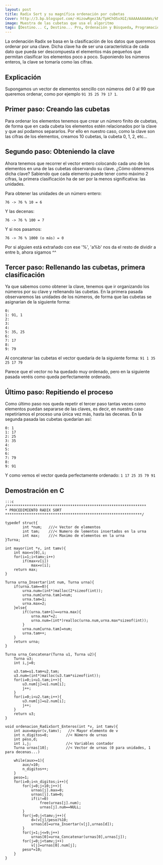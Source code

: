 ```yaml
---
layout: post
title: Radix Sort y su magnífica ordenación por cubetas
Cover: http://3.bp.blogspot.com/-HizowRgez3A/TpHChO5xXGI/AAAAAAAAAWs/kM6dEAlCy2I/s1600/bucket_sort_2.png
image: Muestra de las cubetas que usa el algoritmo
tags: [Destino... C, Destino... Pro, Ordenación y Búsqueda, Programación]
---
```


La ordenación Radix se basa en la clasificación de los datos que queremos ordenar por una clave. Dicha clave ha de ser una característica de cada dato que pueda ser descompuesta el elementos más pequeños que permitan clasificar los elementos poco a poco. Suponiendo los números enteros, la clave se tomaría como las cifras.

## Explicación

Supongamos un vector de elementos sencillo con números del 0 al 99 que queremos ordenar, como por ejemplo `91 35 25 79 17 1`.

## Primer paso: Creando las cubetas

Para ordenar los elementos tenemos que crear un número finito de cubetas, de forma que en cada cubeta los elementos estén relacionados por la clave y que así podamos separarlos. Por ello en nuestro caso, como la clave son las cifras de los elementos, creamos 10 cubetas, la cubeta 0, 1, 2, etc...

## Segundo paso: Obteniendo la clave

Ahora tenemos que recorrer el vector entero colocando cada uno de los elementos en una de las cubetas observando su clave. ¿Cómo obtenemos dicha clave? Sabiendo que cada elemento puede tener como máximo 2 cifras, la primera clasificación ha de ser por la menos significativa: las unidades.

Para obtener las unidades de un número entero:

    76 -> 76 % 10 = 6

Y las decenas:

    76 -> 76 % 100 = 7

Y si nos pasamos:

    76 -> 76 % 1000 (o más) = 0

Por si alguien está extrañado con ese '%', 'a%b' nos da el resto de dividir a entre b, ahora sigamos ^^

## Tercer paso: Rellenando las cubetas, primera clasificación

Ya que sabemos como obtener la clave, tenemos que ir organizando los números por su clave y rellenando las cubetas. En la primera pasada observaremos las unidades de los números, de forma que las cubetas se asignarían de la siguiente forma:

    0:
    1: 91, 1
    2:
    3:
    4:
    5: 35, 25
    6:
    7: 17
    8:
    9: 79

Al concatenar las cubetas el vector quedaría de la siguiente forma: `91 1 35 25 17 79`

Parece que el vector no ha quedado muy ordenado, pero en la siguiente pasada veréis como queda perfectamente ordenado.

## Último paso: Repitiendo el proceso

Como último paso nos queda repetir el tercer paso tantas veces como elementos puedan separarse de las claves, es decir, en nuestro caso repetiríamos el proceso una única vez más, hasta las decenas. En la segunda pasada las cubetas quedarían así:

    0: 1
    1: 17
    2: 25
    3: 35
    4:
    5: 
    6:
    7: 79
    8:
    9: 91

Y como vemos el vector queda perfectamente ordenado: `1 17 25 35 79 91`

## Demostración en C

    :::c
    /****************************************************************
    * PROCEDIMIENTO RADIX SORT
    ***************************************************************/

    typedef struct{
            int *num;   ///< Vector de elementos
            int tam;    ///< Numero de lementos insertados en la urna
            int max;    ///< Maximo de elementos en la urna
    }Turna;

    int mayor(int *v, int tamv){
        int max=v[0],i;
        for(i=1;i<tamv;i++)
            if(max<v[i])
                max=v[i];
        return max;
    }

    Turna urna_Insertar(int num, Turna urna){
        if(urna.tam==0){
            urna.num=(int*)malloc(2*sizeof(int));
            urna.num[urna.tam]=num;
            urna.tam=1;
            urna.max=2;
        }else{
            if((urna.tam+1)==urna.max){
                urna.max*=2;
                urna.num=(int*)realloc(urna.num,urna.max*sizeof(int));
            }
            urna.num[urna.tam]=num;
            urna.tam++;
        }
        return urna;
    }

    Turna urna_Concatenar(Turna u1, Turna u2){
        Turna u3;
        int i,j=0;

        u3.tam=u1.tam+u2.tam;
        u3.num=(int*)malloc(u3.tam*sizeof(int));
        for(i=0;i<u1.tam;i++){
            u3.num[j]=u1.num[i];
            j++;
        }
        for(i=0;i<u2.tam;i++){
            u3.num[j]=u2.num[i];
            j++;
        }
        return u3;
    }

    void ordenacion_RadixSort_Enteros(int *v, int tamv){
        int aux=mayor(v,tamv);   //< Mayor elemento de v
        int n_digitos=0;        //< Número de urnas
        int peso,d;
        int i,j;                //< Variables contador
        Turna urnas[10];        //< Vector de urnas (0 para unidades, 1 para decenas...)

        while(aux>=1){
            aux/=10;
            n_digitos++;
        }
        peso=1;
        for(i=0;i<n_digitos;i++){
            for(j=0;j<10;j++){
                urnas[j].max=0;
                urnas[j].tam=0;
                if(i!=0)
                    free(urnas[j].num);
                    urnas[j].num==NULL;
            }
            for(j=0;j<tamv;j++){
                d=(v[j]/peso)%10;
                urnas[d]=urna_Insertar(v[j],urnas[d]);
            }
            for(j=1;j<=9;j++)
                urnas[0]=urna_Concatenar(urnas[0],urnas[j]);
            for(j=0;j<tamv;j++)
                v[j]=urnas[0].num[j];
            peso*=10;
        }
    }
